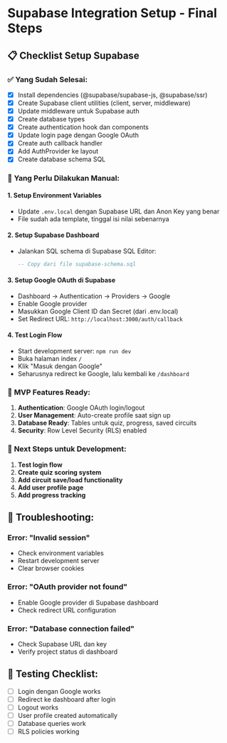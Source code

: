 # Supabase Integration Setup - Final Steps

## 📋 **Checklist Setup Supabase**

### ✅ **Yang Sudah Selesai:**
- [x] Install dependencies (@supabase/supabase-js, @supabase/ssr)
- [x] Create Supabase client utilities (client, server, middleware)
- [x] Update middleware untuk Supabase auth
- [x] Create database types
- [x] Create authentication hook dan components
- [x] Update login page dengan Google OAuth
- [x] Create auth callback handler
- [x] Add AuthProvider ke layout
- [x] Create database schema SQL

### 🔧 **Yang Perlu Dilakukan Manual:**

#### 1. **Setup Environment Variables**
- Update `.env.local` dengan Supabase URL dan Anon Key yang benar
- File sudah ada template, tinggal isi nilai sebenarnya

#### 2. **Setup Supabase Dashboard**
- Jalankan SQL schema di Supabase SQL Editor:
  ```sql
  -- Copy dari file supabase-schema.sql
  ```

#### 3. **Setup Google OAuth di Supabase**
- Dashboard → Authentication → Providers → Google
- Enable Google provider
- Masukkan Google Client ID dan Secret (dari .env.local)
- Set Redirect URL: `http://localhost:3000/auth/callback`

#### 4. **Test Login Flow**
- Start development server: `npm run dev`
- Buka halaman index `/` 
- Klik "Masuk dengan Google"
- Seharusnya redirect ke Google, lalu kembali ke `/dashboard`

### 🎯 **MVP Features Ready:**
1. **Authentication**: Google OAuth login/logout
2. **User Management**: Auto-create profile saat sign up
3. **Database Ready**: Tables untuk quiz, progress, saved circuits
4. **Security**: Row Level Security (RLS) enabled

### 🔄 **Next Steps untuk Development:**
1. **Test login flow**
2. **Create quiz scoring system**
3. **Add circuit save/load functionality**
4. **Add user profile page**
5. **Add progress tracking**

## 🐛 **Troubleshooting:**

### Error: "Invalid session"
- Check environment variables
- Restart development server
- Clear browser cookies

### Error: "OAuth provider not found"
- Enable Google provider di Supabase dashboard
- Check redirect URL configuration

### Error: "Database connection failed"
- Check Supabase URL dan key
- Verify project status di dashboard

## 📱 **Testing Checklist:**
- [ ] Login dengan Google works
- [ ] Redirect ke dashboard after login
- [ ] Logout works
- [ ] User profile created automatically
- [ ] Database queries work
- [ ] RLS policies working
